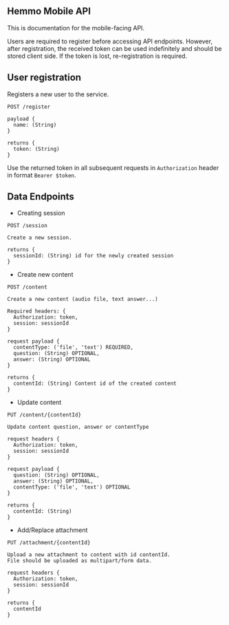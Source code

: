 ## Hemmo Mobile API

This is documentation for the mobile-facing API.

Users are required to register before accessing API endpoints. However, after registration, the received token can be used indefinitely and should be stored client side. If the token is lost, re-registration is required.

## User registration

Registers a new user to the service.

```
POST /register

payload {
  name: (String)
}

returns {
  token: (String)
}
```

Use the returned token in all subsequent requests in `Authorization` header in format
`Bearer $token`.


## Data Endpoints

* Creating session

```
POST /session

Create a new session.

returns {
  sessionId: (String) id for the newly created session
}
```

* Create new content

```
POST /content

Create a new content (audio file, text answer...)

Required headers: {
  Authorization: token,
  session: sessionId
}

request payload {
  contentType: ('file', 'text') REQUIRED,
  question: (String) OPTIONAL,
  answer: (String) OPTIONAL
}

returns {
  contentId: (String) Content id of the created content
}
```

* Update content

```
PUT /content/{contentId}

Update content question, answer or contentType

request headers {
  Authorization: token,
  session: sessionId
}

request payload {
  question: (String) OPTIONAL,
  answer: (String) OPTIONAL,
  contentType: ('file', 'text') OPTIONAL
}

returns {
  contentId: (String)
}
```

* Add/Replace attachment

```
PUT /attachment/{contentId}

Upload a new attachment to content with id contentId.
File should be uploaded as multipart/form data.

request headers {
  Authorization: token,
  session: sessionId
}

returns {
  contentId
}
```
